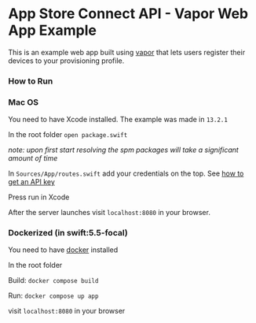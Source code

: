 # App Store Connect API - Vapor Web App Example

This is an example web app built using [vapor](https://vapor.codes) that lets users register their devices to your provisioning profile.

### How to Run

### Mac OS

You need to have Xcode installed. The example was made in `13.2.1`

In the root folder `open package.swift`

*note: upon first start resolving the spm packages will take a significant amount of time*

In `Sources/App/routes.swift` add your credentials on the top. See [how to get an API key](https://developer.apple.com/documentation/appstoreconnectapi/creating_api_keys_for_app_store_connect_api)

Press run in Xcode

After the server launches visit `localhost:8080` in your browser.

### Dockerized (in swift:5.5-focal)

You need to have [docker](https://docs.docker.com/desktop/mac/install/) installed

In the root folder

Build: `docker compose build`

Run: `docker compose up app`

visit `localhost:8080` in your browser

